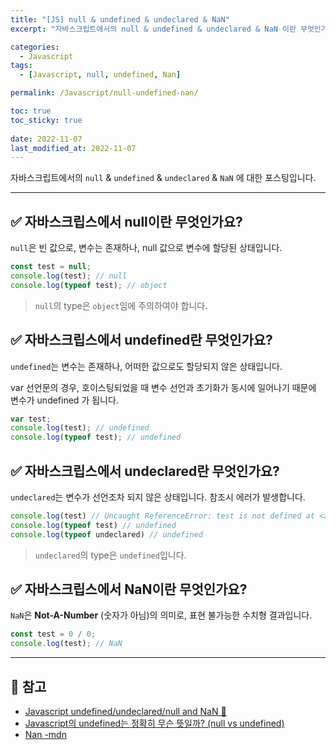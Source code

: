 ```yaml
---
title: "[JS] null & undefined & undeclared & NaN"
excerpt: "자바스크립트에서의 null & undefined & undeclared & NaN 이란 무엇인가요?"

categories:
  - Javascript
tags:
  - [Javascript, null, undefined, Nan]

permalink: /Javascript/null-undefined-nan/

toc: true
toc_sticky: true
 
date: 2022-11-07
last_modified_at: 2022-11-07
---
```

자바스크립트에서의 `null` & `undefined` & `undeclared` & `NaN` 에 대한 포스팅입니다.

***

## ✅ 자바스크립스에서 null이란 무엇인가요?
`null`은 빈 값으로, 변수는 존재하나, null 값으로 변수에 할당된 상태입니다.
```javascript
const test = null;
console.log(test); // null
console.log(typeof test); // object
```
> `null`의 type은 `object`임에 주의하여야 합니다.

## ✅ 자바스크립스에서 undefined란 무엇인가요?
`undefined`는 변수는 존재하나, 어떠한 값으로도 할당되지 않은 상태입니다.

var 선언문의 경우, 호이스팅되었을 때 변수 선언과 초기화가 동시에 일어나기 때문에 변수가 undefined 가 됩니다.
```javascript
var test;
console.log(test); // undefined
console.log(typeof test); // undefined
```

## ✅ 자바스크립스에서 undeclared란 무엇인가요?
`undeclared`는 변수가 선언조차 되지 않은 상태입니다. 참조시 에러가 발생합니다.
```javascript
console.log(test) // Uncaught ReferenceError: test is not defined at <anonymous>:1:13
console.log(typeof test) // undefined
console.log(typeof undeclared) // undefined
```
> `undeclared`의 type은 `undefined`입니다.

## ✅ 자바스크립스에서 NaN이란 무엇인가요?
`NaN`은 **Not-A-Number** (숫자가 아님)의 의미로, 표현 불가능한 수치형 결과입니다.
```javascript
const test = 0 / 0;
console.log(test); // NaN
```

***

## 🔗 참고
- [Javascript undefined/undeclared/null and NaN 🧟](https://dkrnfls.tistory.com/388)
- [Javascript의 undefined는 정확히 무슨 뜻일까? (null vs undefined)](https://siyoon210.tistory.com/148)
- [Nan -mdn](https://developer.mozilla.org/ko/docs/Web/JavaScript/Reference/Global_Objects/NaN#%EC%8B%9C%EB%8F%84%ED%95%B4%EB%B3%B4%EA%B8%B0)